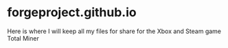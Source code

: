 # forgeproject.github.io
Here is where I will keep all my files for share for the Xbox and Steam game Total Miner
